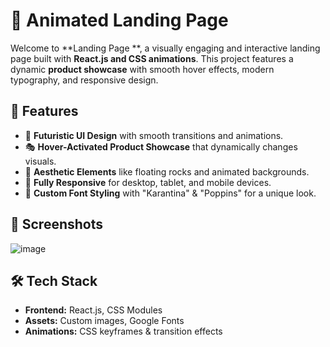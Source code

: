 # 🚀 Animated Landing Page  

Welcome to **Landing Page **, a visually engaging and interactive landing page built with **React.js and CSS animations**. This project features a dynamic **product showcase** with smooth hover effects, modern typography, and responsive design.

## 🌟 Features
- 🎨 **Futuristic UI Design** with smooth transitions and animations.
- 🎭 **Hover-Activated Product Showcase** that dynamically changes visuals.
- 🎵 **Aesthetic Elements** like floating rocks and animated backgrounds.
- 🎯 **Fully Responsive** for desktop, tablet, and mobile devices.
- 🎉 **Custom Font Styling** with "Karantina" & "Poppins" for a unique look.

## 📸 Screenshots
![image](https://github.com/user-attachments/assets/4bac4bf3-f55e-46eb-a0d0-ea5254a4985e)


## 🛠️ Tech Stack
- **Frontend:** React.js, CSS Modules
- **Assets:** Custom images, Google Fonts
- **Animations:** CSS keyframes & transition effects

 

